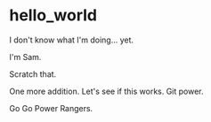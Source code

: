 # hello_world
I don't know what I'm doing... yet. 

I'm Sam.

Scratch that.

One more addition. Let's see if this works. Git power. 

Go Go Power Rangers.
